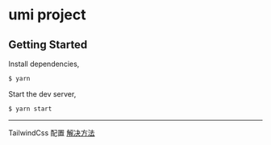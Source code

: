 # umi project

## Getting Started

Install dependencies,

```bash
$ yarn
```

Start the dev server,

```bash
$ yarn start
```

----

TailwindCss 配置
[解决方法](https://blog.jiahonzheng.com/post/umi-tailwind/)
